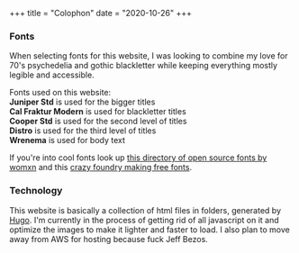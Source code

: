 +++
title = "Colophon"
date = "2020-10-26"
+++

### Fonts

When selecting fonts for this website, I was looking to combine my love for 70's psychedelia and gothic blackletter while keeping everything mostly legible and accessible.

Fonts used on this website:  
**Juniper Std** is used for the bigger titles  
**Cal Fraktur Modern** is used for blackletter titles  
**Cooper Std** is used for the second level of titles  
**Distro** is used for the third level of titles  
**Wrenema** is used for body text

If you're into cool fonts look up [this directory of open source fonts by womxn](https://www.design-research.be/by-womxn/) and this [crazy foundry making free fonts](https://www.velvetyne.fr/).

### Technology

This website is basically a collection of html files in folders, generated by [Hugo](https://gohugo.io/). I'm currently in the process of getting rid of all javascript on it and optimize the images to make it lighter and faster to load.
I also plan to move away from AWS for hosting because fuck Jeff Bezos.
